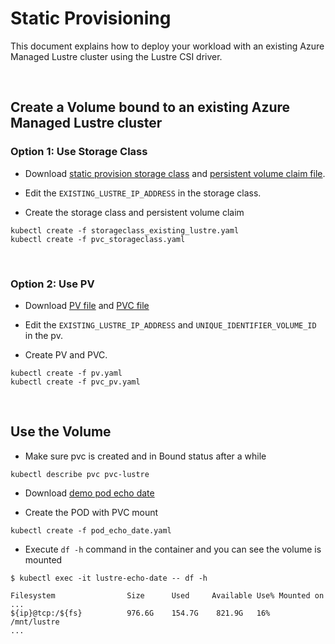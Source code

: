 # Static Provisioning

This document explains how to deploy your workload with an existing Azure Managed Lustre cluster using the Lustre CSI driver.

&nbsp;

## Create a Volume bound to an existing Azure Managed Lustre cluster

### Option 1: Use Storage Class

* Download
[static provision storage class](./examples/storageclass_existing_lustre.yaml)
and [persistent volume claim file](./examples/pvc_storageclass.yaml).

* Edit the `EXISTING_LUSTRE_IP_ADDRESS` in the storage class.

* Create the storage class and persistent volume claim

```shell
kubectl create -f storageclass_existing_lustre.yaml
kubectl create -f pvc_storageclass.yaml
```

&nbsp;

### Option 2: Use PV

* Download [PV file](./examples/pv.yaml) and
[PVC file](./examples/pvc_pv.yaml)

* Edit the `EXISTING_LUSTRE_IP_ADDRESS` and `UNIQUE_IDENTIFIER_VOLUME_ID` in the pv.

* Create PV and PVC.

```shell
kubectl create -f pv.yaml
kubectl create -f pvc_pv.yaml
```

&nbsp;

## Use the Volume

* Make sure pvc is created and in Bound status after a while

```shell
kubectl describe pvc pvc-lustre
```

* Download [demo pod echo date](./examples/pod_echo_date.yaml)

* Create the POD with PVC mount

```shell
kubectl create -f pod_echo_date.yaml
```

* Execute `df -h` command in the container and you can see the volume is
mounted

```shell
$ kubectl exec -it lustre-echo-date -- df -h

Filesystem                Size      Used     Available Use% Mounted on
...
${ip}@tcp:/${fs}          976.6G    154.7G    821.9G   16%  /mnt/lustre
...
```
